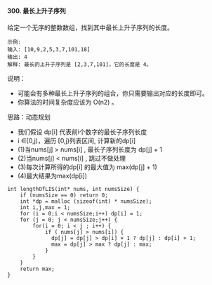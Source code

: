 #### 300. 最长上升子序列

给定一个无序的整数数组，找到其中最长上升子序列的长度。

```
示例:
输入: [10,9,2,5,3,7,101,18]
输出: 4 
解释: 最长的上升子序列是 [2,3,7,101]，它的长度是 4。
```

说明：
* 可能会有多种最长上升子序列的组合，你只需要输出对应的长度即可。
* 你算法的时间复杂度应该为 O(n2) 。

思路：动态规划
* 我们假设 dp[i] 代表前i个数字的最长子序列长度
* i ∈[0,j)，遍历 [0,j)列表区间, 计算新的dp[i]
*  (1)当nums[j] > nums[i] , 最长子序列长度为 dp[j] + 1
*  (2)当nums[j] < nums[i] , 跳过不做处理
*  (3)每次计算所得的dp[i] 的最大值为 max(dp[j] + 1)
*  (4)最大结果为max(dp[i]) 

```
int lengthOfLIS(int* nums, int numsSize) {
    if (numsSize == 0) return 0;
    int *dp = malloc (sizeof(int) * numsSize);
    int i,j,max = 1;
    for (i = 0;i < numsSize;i++) dp[i] = 1;
    for (j = 0; j < numsSize;j++) {
        for(i = 0; i < j ; i++) {
            if ( nums[j] > nums[i]) {
              dp[j] = dp[j] > dp[i] + 1 ? dp[j] : dp[i] + 1;
              max = dp[j] > max ? dp[j] : max;
            }
        }
    }
    return max;
}
```
